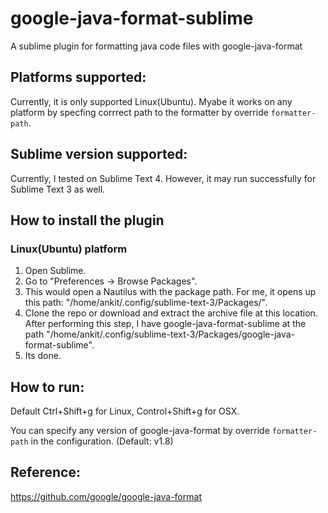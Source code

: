 # google-java-format-sublime
A sublime plugin for formatting java code files with google-java-format

## Platforms supported:
Currently, it is only supported Linux(Ubuntu). Myabe it works on any platform by specfing corrrect path to the formatter by override `formatter-path`.

## Sublime version supported:
Currently, I tested on Sublime Text 4. However, it may run successfully for Sublime Text 3 as well.

## How to install the plugin

### Linux(Ubuntu) platform
1. Open Sublime.
2. Go to "Preferences -> Browse Packages".
3. This would open a Nautilus with the package path. For me, it opens up this path: "/home/ankit/.config/sublime-text-3/Packages/".
4. Clone the repo or download and extract the archive file at this location. After performing this step, I have google-java-format-sublime at the path "/home/ankit/.config/sublime-text-3/Packages/google-java-format-sublime".
5. Its done.

## How to run:

Default Ctrl+Shift+g for Linux, Control+Shift+g for OSX.

You can specify any version of google-java-format by override `formatter-path` in the configuration. (Default: v1.8)

## Reference:
https://github.com/google/google-java-format
